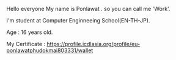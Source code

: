 
Hello everyone My name is Ponlawat . so you can call me 'Work'. 


I'm student at Computer Enginneeing School(EN-TH-JP).

Age : 16 years old.


My Certificate : https://profile.icdlasia.org/profile/eu-ponlawatphudokmai803331/wallet
